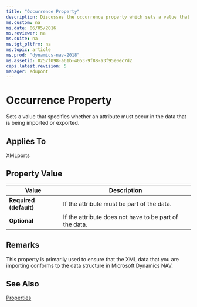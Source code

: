 ```yaml
---
title: "Occurrence Property"
description: Discusses the occurrence property which sets a value that specifies whether an attribute must occur in the data that is being imported or exported.
ms.custom: na
ms.date: 06/05/2016
ms.reviewer: na
ms.suite: na
ms.tgt_pltfrm: na
ms.topic: article
ms.prod: "dynamics-nav-2018"
ms.assetid: 8257f098-a61b-4053-9f88-a3f95e0ec7d2
caps.latest.revision: 5
manager: edupont
---
```

# Occurrence Property
Sets a value that specifies whether an attribute must occur in the data that is being imported or exported.  
  
## Applies To  
 XMLports  
  
## Property Value  
  
|**Value**|**Description**|  
|---------------|---------------------|  
|**Required \(default\)**|If the attribute must be part of the data.|  
|**Optional**|If the attribute does not have to be part of the data.|  
  
## Remarks  
 This property is primarily used to ensure that the XML data that you are importing conforms to the data structure in Microsoft Dynamics NAV.  
  
## See Also  
 [Properties](Properties.md)